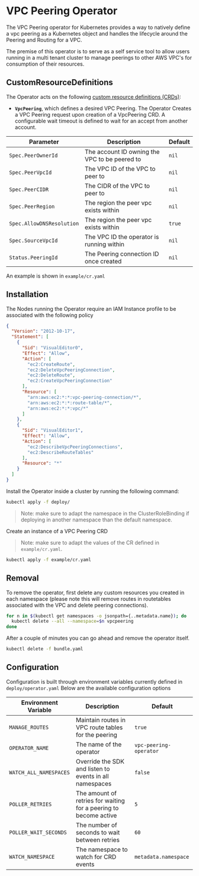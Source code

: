 # VPC Peering Operator

The VPC Peering operator for Kubernetes provides a way to natively define a vpc peering as a Kubernetes object and handles the lifecycle around the Peering and Routing for a VPC.

The premise of this operator is to serve as a self service tool to allow users running in a multi tenant cluster to manage peerings to other AWS VPC's for consumption of their resources.

## CustomResourceDefinitions

The Operator acts on the following [custom resource definitions (CRDs)](https://kubernetes.io/docs/tasks/access-kubernetes-api/extend-api-custom-resource-definitions/):

- **`VpcPeering`**, which defines a desired VPC Peering.
  The Operator Creates a VPC Peering request upon creation of a VpcPeering CRD. A configurable wait timeout is defined to wait for an accept from another account.

| Parameter                 | Description                                   | Default |
| ------------------------- | --------------------------------------------- | ------- |
| `Spec.PeerOwnerId`        | The account ID owning the VPC to be peered to | `nil`   |
| `Spec.PeerVpcId`          | The VPC ID of the VPC to peer to              | `nil`   |
| `Spec.PeerCIDR`           | The CIDR of the VPC to peer to                | `nil`   |
| `Spec.PeerRegion`         | The region the peer vpc exists within         | `nil`   |
| `Spec.AllowDNSResolution` | The region the peer vpc exists within         | `true`  |
| `Spec.SourceVpcId`        | The VPC ID the operator is running within     | `nil`   |
| `Status.PeeringId`        | The Peering connection ID once created        | `nil`   |

An example is shown in `example/cr.yaml`

## Installation

The Nodes running the Operator require an IAM Instance profile to be associated with the following policy

```json
{
  "Version": "2012-10-17",
  "Statement": [
    {
      "Sid": "VisualEditor0",
      "Effect": "Allow",
      "Action": [
        "ec2:CreateRoute",
        "ec2:DeleteVpcPeeringConnection",
        "ec2:DeleteRoute",
        "ec2:CreateVpcPeeringConnection"
      ],
      "Resource": [
        "arn:aws:ec2:*:*:vpc-peering-connection/*",
        "arn:aws:ec2:*:*:route-table/*",
        "arn:aws:ec2:*:*:vpc/*"
      ]
    },
    {
      "Sid": "VisualEditor1",
      "Effect": "Allow",
      "Action": [
        "ec2:DescribeVpcPeeringConnections",
        "ec2:DescribeRouteTables"
      ],
      "Resource": "*"
    }
  ]
}
```

Install the Operator inside a cluster by running the following command:

```sh
kubectl apply -f deploy/
```

> Note: make sure to adapt the namespace in the ClusterRoleBinding if deploying in another namespace than the default namespace.

Create an instance of a VPC Peering CRD

> Note: make sure to adapt the values of the CR defined in `example/cr.yaml`.

```sh
kubectl apply -f example/cr.yaml
```

## Removal

To remove the operator, first delete any custom resources you created in each namespace (please note this will remove routes in routetables associated with the VPC and delete peering connections).

```sh
for n in $(kubectl get namespaces -o jsonpath={..metadata.name}); do
  kubectl delete --all --namespace=$n vpcpeering
done
```

After a couple of minutes you can go ahead and remove the operator itself.

```sh
kubectl delete -f bundle.yaml
```

## Configuration

Configuration is built through environment variables currently defined in `deploy/operator.yaml`
Below are the available configuration options

| Environment Variable   | Description                                                      | Default                |
| ---------------------- | ---------------------------------------------------------------- | ---------------------- |
| `MANAGE_ROUTES`        | Maintain routes in VPC route tables for the peering              | `true`                 |
| `OPERATOR_NAME`        | The name of the operator                                         | `vpc-peering-operator` |
| `WATCH_ALL_NAMESPACES` | Override the SDK and listen to events in all namespaces          | `false`                |
| `POLLER_RETRIES`       | The amount of retries for waiting for a peering to become active | `5`                    |
| `POLLER_WAIT_SECONDS`  | The number of seconds to wait between retries                    | `60`                   |
| `WATCH_NAMESPACE`      | The namespace to watch for CRD events                            | `metadata.namespace`   |
